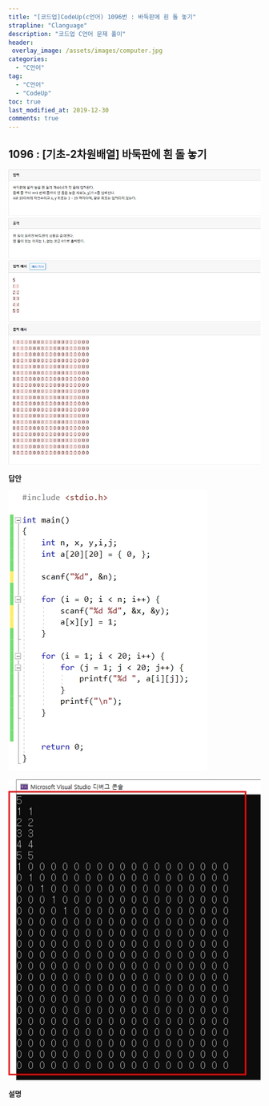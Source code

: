 ```yaml
---
title: "[코드업]CodeUp(c언어) 1096번 : 바둑판에 흰 돌 놓기"
strapline: "Clanguage"
description: "코드업 C언어 문제 풀이"
header:
 overlay_image: /assets/images/computer.jpg
categories:
  - "C언어"
tag:
  - "C언어"
  - "CodeUp"
toc: true
last_modified_at: 2019-12-30
comments: true
---
```


## 1096 : [기초-2차원배열] 바둑판에 흰 돌 놓기

![c1096](/assets/images/c1096.jpg)

**답안**<br>

![c1096](/assets/images/c1096-2.jpg)

![c1096](/assets/images/c1096-1.jpg)

**설명**

